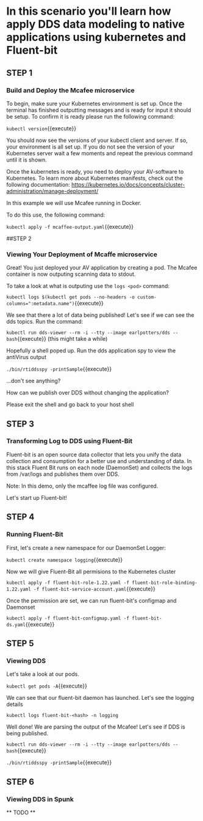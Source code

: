 # In this scenario you'll learn how apply DDS data modeling to native applications using kubernetes and Fluent-bit 

## STEP 1
### Build and Deploy the Mcafee microservice

To begin, make sure your Kubernetes environment is set up. Once the terminal has finished outputting messages and is ready for input it should be setup. To confirm it is ready please run the following command:

`kubectl version`{{execute}}

You should now see the versions of your kubectl client and server. If so, your environment is all set up. If you do not see the version of your Kubernetes server wait a few moments and repeat the previous command until it is shown.
 

Once the kubernetes is ready, you need to deploy your AV-software to Kubernetes. To learn more about Kubernetes manifests, check out the following documentation: https://kubernetes.io/docs/concepts/cluster-administration/manage-deployment/

In this example we will use Mcafee running in Docker.

To do this use, the following command:

`kubectl apply -f mcaffee-output.yaml`{{execute}}

##STEP 2

### Viewing Your Deployment of Mcaffe microservice

Great! You just deployed your AV application by creating a pod. The Mcafee container is now outputing scanning data to stdout. 

To take a look at what is outputing use the `logs <pod>` command:

`kubectl logs $(kubectl get pods --no-headers -o custom-columns=":metadata.name")`{{execute}}

We see that there a lot of data being published! Let's see if we can see the dds topics. Run the command:

`kubectl run dds-viewer --rm -i --tty --image earlpotters/dds -- bash`{{execute}}
(this might take a while)

Hopefully a shell poped up. Run the dds application spy to view the antiVirus output

`./bin/rtiddsspy -printSample`{{execute}}

...don't see anything? 

How can we publish over DDS without changing the application?

Please exit the shell and go back to your host shell

## STEP 3
### Transforming Log to DDS using Fluent-Bit

Fluent-bit is an open source data collector that lets you unify the data collection and consumption for a better use and understanding of data. In this stack Fluent Bit runs on each node (DaemonSet) and collects the logs from /var/logs and publishes them over DDS.

Note: In this demo, only the mcaffee log file was configured.

Let's start up Fluent-bit!

## STEP 4
### Running Fluent-Bit

First, let's create a new namespace for our DaemonSet Logger:

`kubectl create namespace logging`{{execute}}

Now we will give Fluent-Bit all permisions to the Kubernetes cluster

`kubectl apply -f fluent-bit-role-1.22.yaml -f fluent-bit-role-binding-1.22.yaml -f fluent-bit-service-account.yaml`{{execute}}

Once the permission are set, we can run fluent-bit's configmap and Daemonset

`kubectl apply -f fluent-bit-configmap.yaml -f fluent-bit-ds.yaml`{{execute}}

## STEP 5

### Viewing DDS

Let's take a look at our pods.

`kubectl get pods -A`{{execute}}

We can see that our fluent-bit daemon has launched. Let's see the logging details

`kubectl logs fluent-bit-<hash> -n logging`

Well done! We are parsing the output of the Mcafee! Let's see if DDS is being published.

`kubectl run dds-viewer --rm -i --tty --image earlpotters/dds -- bash`{{execute}}

`./bin/rtiddsspy -printSample`{{execute}}

## STEP 6
### Viewing DDS in Spunk

** TODO **



